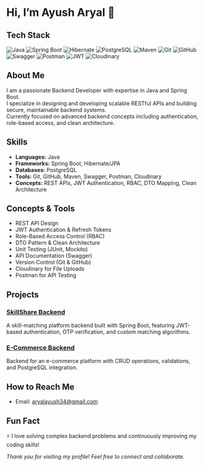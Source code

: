 # Hi, I’m Ayush Aryal 👋

## Tech Stack

![Java](https://img.shields.io/badge/Java-ED8B00?style=for-the-badge&logo=java&logoColor=white)
![Spring Boot](https://img.shields.io/badge/Spring_Boot-6DB33F?style=for-the-badge&logo=springboot&logoColor=white)
![Hibernate](https://img.shields.io/badge/Hibernate-59666C?style=for-the-badge&logo=hibernate&logoColor=white)
![PostgreSQL](https://img.shields.io/badge/PostgreSQL-4169E1?style=for-the-badge&logo=postgresql&logoColor=white)
![Maven](https://img.shields.io/badge/Maven-C71A36?style=for-the-badge&logo=apachemaven&logoColor=white)
![Git](https://img.shields.io/badge/Git-F05032?style=for-the-badge&logo=git&logoColor=white)
![GitHub](https://img.shields.io/badge/GitHub-181717?style=for-the-badge&logo=github&logoColor=white)
![Swagger](https://img.shields.io/badge/Swagger-85EA2D?style=for-the-badge&logo=swagger&logoColor=black)
![Postman](https://img.shields.io/badge/Postman-FF6C37?style=for-the-badge&logo=postman&logoColor=white)
![JWT](https://img.shields.io/badge/JWT-000000?style=for-the-badge&logo=jsonwebtokens&logoColor=white)
![Cloudinary](https://img.shields.io/badge/Cloudinary-DB2777?style=for-the-badge&logo=cloudinary&logoColor=white)

## About Me  
I am a passionate Backend Developer with expertise in Java and Spring Boot.  
I specialize in designing and developing scalable RESTful APIs and building secure, maintainable backend systems.  
Currently focused on advanced backend concepts including authentication, role-based access, and clean architecture.

## Skills  
- **Languages:** Java  
- **Frameworks:** Spring Boot, Hibernate/JPA  
- **Databases:** PostgreSQL  
- **Tools:** Git, GitHub, Maven, Swagger, Postman, Cloudinary  
- **Concepts:** REST APIs, JWT Authentication, RBAC, DTO Mapping, Clean Architecture  

## Concepts & Tools

- REST API Design  
- JWT Authentication & Refresh Tokens  
- Role-Based Access Control (RBAC)  
- DTO Pattern & Clean Architecture  
- Unit Testing (JUnit, Mockito)  
- API Documentation (Swagger)  
- Version Control (Git & GitHub)  
- Cloudinary for File Uploads  
- Postman for API Testing  

## Projects  
### [SkillShare Backend](https://github.com/AryalAyush09/Skill-Share_Project)  
A skill-matching platform backend built with Spring Boot, featuring JWT-based authentication, OTP verification, and custom matching algorithms.

### [E-Commerce Backend](https://github.com/AryalAyush09/E-Commerce-Backend)  
Backend for an e-commerce platform with CRUD operations, validations, and PostgreSQL integration.

## How to Reach Me  
- Email: aryalayush34@gmail.com    

## Fun Fact  
⚡ I love solving complex backend problems and continuously improving my coding skills!


*Thank you for visiting my profile! Feel free to connect and collaborate.*  
